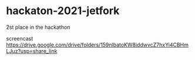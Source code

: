 # hackaton-2021-jetfork
2st place in the hackathon

screencast
https://drive.google.com/drive/folders/159nlbatoKW8iddwvcZ7hxYi4CBHmLJuz?usp=share_link
